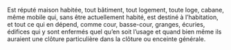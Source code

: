 Est réputé maison habitée, tout bâtiment, tout logement, toute loge, cabane, même mobile qui, sans être actuellement habité, est destiné à l’habitation, et tout ce qui en dépend, comme cour, basse-cour, granges, écuries, édifices qui y sont enfermés quel qu’en soit l’usage et quand bien même ils auraient une clôture particulière dans la clôture ou enceinte générale.